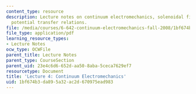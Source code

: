 ```yaml
---
content_type: resource
description: Lecture notes on continuum electromechanics, solenoidal fields, and vector
  potential transfer relations.
file: /media/courses/6-642-continuum-electromechanics-fall-2008/1bf674b3da895a32ac2d670975ead983_lec04_f08.pdf
file_type: application/pdf
learning_resource_types:
- Lecture Notes
ocw_type: OCWFile
parent_title: Lecture Notes
parent_type: CourseSection
parent_uid: 23e4c6d6-652d-aa50-8aba-5ceca7629ef7
resourcetype: Document
title: 'Lecture 4: Continuum Electromechanics'
uid: 1bf674b3-da89-5a32-ac2d-670975ead983
---
```

